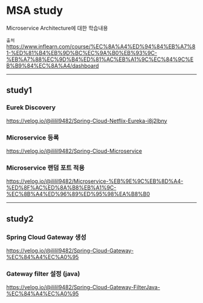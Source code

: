 # MSA study

Microservice Architecture에 대한 학습내용

`출처` https://www.inflearn.com/course/%EC%8A%A4%ED%94%84%EB%A7%81-%ED%81%B4%EB%9D%BC%EC%9A%B0%EB%93%9C-%EB%A7%88%EC%9D%B4%ED%81%AC%EB%A1%9C%EC%84%9C%EB%B9%84%EC%8A%A4/dashboard

---

## study1

### Eurek Discovery
https://velog.io/@ililil9482/Spring-Cloud-Netflix-Eureka-i8j2lbny

### Microservice 등록
https://velog.io/@ililil9482/Spring-Cloud-Microservice

### Microservice 랜덤 포트 적용
https://velog.io/@ililil9482/Microservice-%EB%9E%9C%EB%8D%A4-%ED%8F%AC%ED%8A%B8%EB%A1%9C-%EC%8B%A4%ED%96%89%ED%95%98%EA%B8%B0

---

## study2

### Spring Cloud Gateway 생성
https://velog.io/@ililil9482/Spring-Cloud-Gateway-%EC%84%A4%EC%A0%95

### Gateway filter 설정 (java)
https://velog.io/@ililil9482/Spring-Cloud-Gateway-FilterJava-%EC%84%A4%EC%A0%95

